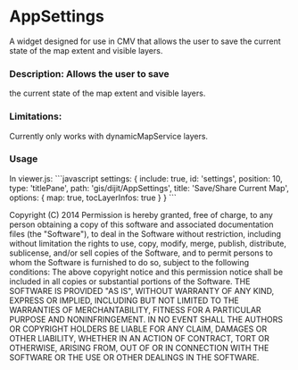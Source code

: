 AppSettings
===============

A widget designed for use in CMV that allows the user to save the current state of the map extent and visible layers.

<h3>Description: Allows the user to save</h3>
 the current state of the map extent and visible layers.
 
<h3>Limitations: </h3>
Currently only works with dynamicMapService layers.

<h3>Usage </h3>
In viewer.js: 
```javascript      
settings: {
    include: true,
    id: 'settings',
    position: 10,
    type: 'titlePane',
    path: 'gis/dijit/AppSettings',
    title: 'Save/Share Current Map',
    options: {
        map: true,
        tocLayerInfos: true
    }
}
```
 
 Copyright (C) 2014 
 Permission is hereby granted, free of charge, to any person obtaining a copy of this software and associated documentation files (the "Software"), to deal in the Software without restriction, including without limitation the rights to use, copy, modify, merge, publish, distribute, sublicense, and/or sell copies of the Software, and to permit persons to whom the Software is furnished to do so, subject to the following conditions:
 The above copyright notice and this permission notice shall be included in all copies or substantial portions of the Software.
 THE SOFTWARE IS PROVIDED "AS IS", WITHOUT WARRANTY OF ANY KIND, EXPRESS OR IMPLIED, INCLUDING BUT NOT LIMITED TO THE WARRANTIES OF MERCHANTABILITY, FITNESS FOR A PARTICULAR PURPOSE AND NONINFRINGEMENT. IN NO EVENT SHALL THE AUTHORS OR COPYRIGHT HOLDERS BE LIABLE FOR ANY CLAIM, DAMAGES OR OTHER LIABILITY, WHETHER IN AN ACTION OF CONTRACT, TORT OR OTHERWISE, ARISING FROM, OUT OF OR IN CONNECTION WITH THE SOFTWARE OR THE USE OR OTHER DEALINGS IN THE SOFTWARE.
